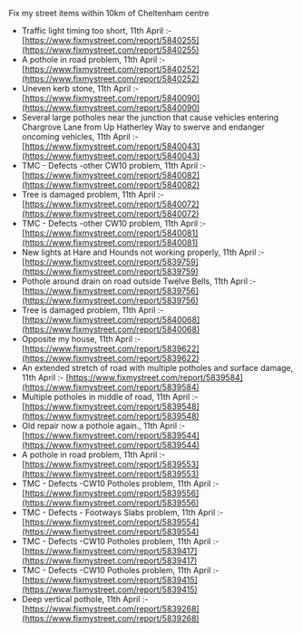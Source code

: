 Fix my street items within 10km of Cheltenham centre

<!-- fix_marker starts -->

- Traffic light timing too short, 11th April :- [https://www.fixmystreet.com/report/5840255](https://www.fixmystreet.com/report/5840255)
- A pothole in road problem, 11th April :- [https://www.fixmystreet.com/report/5840252](https://www.fixmystreet.com/report/5840252)
- Uneven kerb stone, 11th April :- [https://www.fixmystreet.com/report/5840090](https://www.fixmystreet.com/report/5840090)
- Several large potholes near the junction that cause vehicles entering Chargrove Lane from Up Hatherley Way to swerve and endanger oncoming vehicles, 11th April :- [https://www.fixmystreet.com/report/5840043](https://www.fixmystreet.com/report/5840043)
- TMC - Defects -other CW10 problem, 11th April :- [https://www.fixmystreet.com/report/5840082](https://www.fixmystreet.com/report/5840082)
- Tree is damaged problem, 11th April :- [https://www.fixmystreet.com/report/5840072](https://www.fixmystreet.com/report/5840072)
- TMC - Defects -other CW10 problem, 11th April :- [https://www.fixmystreet.com/report/5840081](https://www.fixmystreet.com/report/5840081)
- New lights at Hare and Hounds not working properly, 11th April :- [https://www.fixmystreet.com/report/5839759](https://www.fixmystreet.com/report/5839759)
- Pothole around drain on road outside Twelve Bells, 11th April :- [https://www.fixmystreet.com/report/5839756](https://www.fixmystreet.com/report/5839756)
- Tree is damaged problem, 11th April :- [https://www.fixmystreet.com/report/5840068](https://www.fixmystreet.com/report/5840068)
- Opposite my house, 11th April :- [https://www.fixmystreet.com/report/5839622](https://www.fixmystreet.com/report/5839622)
- An extended stretch of road with multiple potholes and surface damage, 11th April :- [https://www.fixmystreet.com/report/5839584](https://www.fixmystreet.com/report/5839584)
- Multiple potholes in middle of road, 11th April :- [https://www.fixmystreet.com/report/5839548](https://www.fixmystreet.com/report/5839548)
- Old repair now a pothole again., 11th April :- [https://www.fixmystreet.com/report/5839544](https://www.fixmystreet.com/report/5839544)
- A pothole in road problem, 11th April :- [https://www.fixmystreet.com/report/5839553](https://www.fixmystreet.com/report/5839553)
- TMC - Defects -CW10 Potholes problem, 11th April :- [https://www.fixmystreet.com/report/5839556](https://www.fixmystreet.com/report/5839556)
- TMC - Defects - Footways Slabs problem, 11th April :- [https://www.fixmystreet.com/report/5839554](https://www.fixmystreet.com/report/5839554)
- TMC - Defects -CW10 Potholes problem, 11th April :- [https://www.fixmystreet.com/report/5839417](https://www.fixmystreet.com/report/5839417)
- TMC - Defects -CW10 Potholes problem, 11th April :- [https://www.fixmystreet.com/report/5839415](https://www.fixmystreet.com/report/5839415)
- Deep vertical pothole, 11th April :- [https://www.fixmystreet.com/report/5839268](https://www.fixmystreet.com/report/5839268)

<!-- fix_marker ends -->